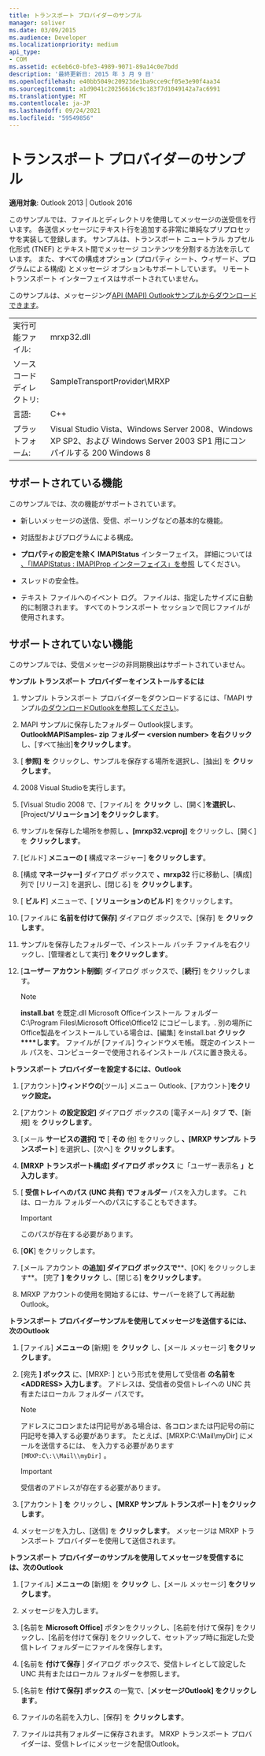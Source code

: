 ```yaml
---
title: トランスポート プロバイダーのサンプル
manager: soliver
ms.date: 03/09/2015
ms.audience: Developer
ms.localizationpriority: medium
api_type:
- COM
ms.assetid: ec6eb6c0-bfe3-4989-9071-89a14c0e7bdd
description: '最終更新日: 2015 年 3 月 9 日'
ms.openlocfilehash: e40bb5049c20923de1ba9cce9cf05e3e90f4aa34
ms.sourcegitcommit: a1d9041c20256616c9c183f7d1049142a7ac6991
ms.translationtype: MT
ms.contentlocale: ja-JP
ms.lasthandoff: 09/24/2021
ms.locfileid: "59549856"
---
```

# <a name="transport-provider-sample"></a>トランスポート プロバイダーのサンプル

  
  
**適用対象**: Outlook 2013 | Outlook 2016 
  
このサンプルでは、ファイルとディレクトリを使用してメッセージの送受信を行います。 各送信メッセージにテキスト行を追加する非常に単純なプリプロセッサを実装して登録します。 サンプルは、トランスポート ニュートラル カプセル化形式 (TNEF) とテキスト間でメッセージ コンテンツを分割する方法を示しています。 また、すべての構成オプション (プロパティ シート、ウィザード、プログラムによる構成) とメッセージ オプションもサポートしています。 リモート トランスポート インターフェイスはサポートされていません。 
  
このサンプルは、メッセージング[API (MAPI) Outlookサンプルからダウンロードできます](https://go.microsoft.com/fwlink/?LinkId=129740)。
  
|||
|:-----|:-----|
|実行可能ファイル:  <br/> |mrxp32.dll  <br/> |
|ソース コード ディレクトリ:  <br/> |SampleTransportProvider\MRXP  <br/> |
|言語:  <br/> |C++  <br/> |
|プラットフォーム:  <br/> |Visual Studio Vista、Windows Server 2008、Windows XP SP2、および Windows Server 2003 SP1 用にコンパイルする 200 Windows 8  <br/> |
   
## <a name="supported-features"></a>サポートされている機能

このサンプルでは、次の機能がサポートされています。
  
- 新しいメッセージの送信、受信、ポーリングなどの基本的な機能。
    
- 対話型およびプログラムによる構成。
    
- **プロパティの設定を除く IMAPIStatus** インターフェイス。 詳細については [、「IMAPIStatus : IMAPIProp インターフェイス」を参照](imapistatusimapiprop.md) してください。 
    
- スレッドの安全性。
    
- テキスト ファイルへのイベント ログ。 ファイルは、指定したサイズに自動的に制限されます。 すべてのトランスポート セッションで同じファイルが使用されます。
    
## <a name="unsupported-features"></a>サポートされていない機能

このサンプルでは、受信メッセージの非同期検出はサポートされていません。
  
 **サンプル トランスポート プロバイダーをインストールするには**
  
1. サンプル トランスポート プロバイダーをダウンロードするには、「MAPI サンプル[のダウンロードOutlookを参照してください](downloading-the-outlook-mapi-samples.md)。
    
2. MAPI サンプルに保存したフォルダー Outlook探します。 **OutlookMAPISamples- zip フォルダー \<version number\> を右クリック** し、[すべて抽出]**をクリックします**。
    
3. [ **参照] を** クリックし、サンプルを保存する場所を選択し、[抽出] を **クリックします**。
    
4. 2008 Visual Studioを実行します。
    
5. [Visual Studio 2008 で、[ファイル] を **クリック** し、[開く]**を選択し**、[Project/**ソリューション] をクリックします**。
    
6. サンプルを保存した場所を参照し **、[mrxp32.vcproj]** をクリックし、[開く] を **クリックします**。
    
7. [ビルド] **メニューの [** 構成マネージャー] **をクリックします**。
    
8. [構成 **マネージャー]** ダイアログ ボックスで **、mrxp32** 行に移動し、[構成]列で [リリース] を選択し、[閉じる] を **クリックします**。
    
9. [ **ビルド**] メニューで、[ **ソリューションのビルド**] をクリックします。
    
10. [ファイルに **名前を付けて保存]** ダイアログ ボックスで、[保存] を **クリックします**。
    
11. サンプルを保存したフォルダーで、インストール バッチ ファイルを右クリックし、[管理者として実行] **をクリックします**。
    
12. [**ユーザー アカウント制御**] ダイアログ ボックスで、[**続行**] をクリックします。
    
    > [!NOTE]
    > **install.bat** を既定.dll Microsoft Officeインストール フォルダー C:\Program Files\Microsoft Office\Office12 にコピーします。\. 別の場所にOffice製品をインストールしている場合は、[編集] をinstall.bat **クリック****します**。 ファイルが [ファイル] ウィンドウメモ帳。 既定のインストール パスを、コンピューターで使用されるインストール パスに置き換える。 
  
 **トランスポート プロバイダーを設定するには、Outlook**
  
1. [アカウント]**ウィンドウの**[ツール] メニュー Outlook、[アカウント]**をクリック設定。**
    
2. [アカウント **の設定設定]** ダイアログ ボックスの [電子メール] タブ **で**、[新規] を **クリックします**。
    
3. [メール **サービスの選択] で** [ **その** 他] をクリックし **、[MRXP サンプル トランスポート**] を選択し、[次へ] を **クリックします**。
    
4. **[MRXP トランスポート構成] ダイアログ ボックス** に「ユーザー表示名 **」と入力します**。
    
5. [ **受信トレイへのパス (UNC 共有) でフォルダー** パスを入力します。 これは、ローカル フォルダーへのパスにすることもできます。 
    
    > [!IMPORTANT]
    > このパスが存在する必要があります。 
  
6. [**OK**] をクリックします。
    
7. [メール アカウント **の追加] ダイアログ ボックスで****、[OK] をクリックします**。 [完了 **] をクリック** し、[閉じる] **をクリックします**。
    
8. MRXP アカウントの使用を開始するには、サーバーを終了して再起動Outlook。
    
 **トランスポート プロバイダーサンプルを使用してメッセージを送信するには、次のOutlook**
  
1. [ファイル] **メニューの** [新規] を **クリック** し、[メール メッセージ] **をクリックします**。
    
2. [宛先 **] ボックス** に、[MRXP: ] という形式を使用して受信者 **の名前を \<ADDRESS\> 入力します**。 アドレスは、受信者の受信トレイへの UNC 共有またはローカル フォルダー パスです。
    
    > [!NOTE]
    > アドレスにコロンまたは円記号がある場合は、各コロンまたは円記号の前に円記号を挿入する必要があります。 たとえば、[MRXP:C:\Mail\myDir] にメールを送信するには、 を入力する必要があります  `[MRXP:C\:\\Mail\\myDir]` 。 
  
    > [!IMPORTANT]
    > 受信者のアドレスが存在する必要があります。 
  
3. [アカウント **] を** クリックし **、[MRXP サンプル トランスポート] をクリックします**。
    
4. メッセージを入力し、[送信] を **クリックします**。 メッセージは MRXP トランスポート プロバイダーを使用して送信されます。
    
 **トランスポート プロバイダーのサンプルを使用してメッセージを受信するには、次のOutlook**
  
1. [ファイル] **メニューの** [新規] を **クリック** し、[メール メッセージ] **をクリックします**。
    
2. メッセージを入力します。
    
3. [名前を **Microsoft Office]** ボタンをクリックし、[名前を付けて保存] をクリックし、[名前を付けて保存] をクリックして、セットアップ時に指定した受信トレイ フォルダーにファイルを保存します。 
    
4. [名前を **付けて保存** ] ダイアログ ボックスで、受信トレイとして設定した UNC 共有またはローカル フォルダーを参照します。 
    
5. [名前を **付けて保存] ボックス** の一覧で、[**メッセージOutlook] をクリックします**。
    
6. ファイルの名前を入力し、[保存] を **クリックします**。
    
7. ファイルは共有フォルダーに保存されます。 MRXP トランスポート プロバイダーは、受信トレイにメッセージを配信Outlook。
    

